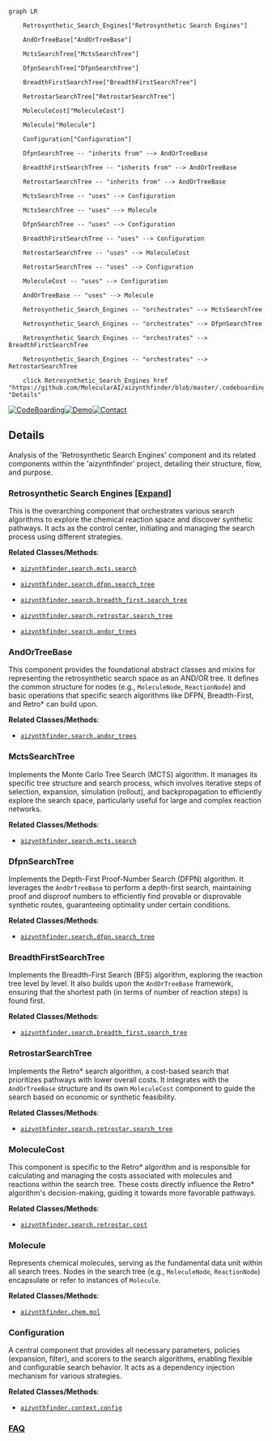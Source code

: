 ```mermaid

graph LR

    Retrosynthetic_Search_Engines["Retrosynthetic Search Engines"]

    AndOrTreeBase["AndOrTreeBase"]

    MctsSearchTree["MctsSearchTree"]

    DfpnSearchTree["DfpnSearchTree"]

    BreadthFirstSearchTree["BreadthFirstSearchTree"]

    RetrostarSearchTree["RetrostarSearchTree"]

    MoleculeCost["MoleculeCost"]

    Molecule["Molecule"]

    Configuration["Configuration"]

    DfpnSearchTree -- "inherits from" --> AndOrTreeBase

    BreadthFirstSearchTree -- "inherits from" --> AndOrTreeBase

    RetrostarSearchTree -- "inherits from" --> AndOrTreeBase

    MctsSearchTree -- "uses" --> Configuration

    MctsSearchTree -- "uses" --> Molecule

    DfpnSearchTree -- "uses" --> Configuration

    BreadthFirstSearchTree -- "uses" --> Configuration

    RetrostarSearchTree -- "uses" --> MoleculeCost

    RetrostarSearchTree -- "uses" --> Configuration

    MoleculeCost -- "uses" --> Configuration

    AndOrTreeBase -- "uses" --> Molecule

    Retrosynthetic_Search_Engines -- "orchestrates" --> MctsSearchTree

    Retrosynthetic_Search_Engines -- "orchestrates" --> DfpnSearchTree

    Retrosynthetic_Search_Engines -- "orchestrates" --> BreadthFirstSearchTree

    Retrosynthetic_Search_Engines -- "orchestrates" --> RetrostarSearchTree

    click Retrosynthetic_Search_Engines href "https://github.com/MolecularAI/aizynthfinder/blob/master/.codeboarding//Retrosynthetic_Search_Engines.md" "Details"

```



[![CodeBoarding](https://img.shields.io/badge/Generated%20by-CodeBoarding-9cf?style=flat-square)](https://github.com/CodeBoarding/GeneratedOnBoardings)[![Demo](https://img.shields.io/badge/Try%20our-Demo-blue?style=flat-square)](https://www.codeboarding.org/demo)[![Contact](https://img.shields.io/badge/Contact%20us%20-%20contact@codeboarding.org-lightgrey?style=flat-square)](mailto:contact@codeboarding.org)



## Details



Analysis of the 'Retrosynthetic Search Engines' component and its related components within the 'aizynthfinder' project, detailing their structure, flow, and purpose.



### Retrosynthetic Search Engines [[Expand]](./Retrosynthetic_Search_Engines.md)

This is the overarching component that orchestrates various search algorithms to explore the chemical reaction space and discover synthetic pathways. It acts as the control center, initiating and managing the search process using different strategies.





**Related Classes/Methods**:



- <a href="https://github.com/MolecularAI/aizynthfinder/blob/master/aizynthfinder/search/mcts/search.py" target="_blank" rel="noopener noreferrer">`aizynthfinder.search.mcts.search`</a>

- <a href="https://github.com/MolecularAI/aizynthfinder/blob/master/aizynthfinder/search/dfpn/search_tree.py" target="_blank" rel="noopener noreferrer">`aizynthfinder.search.dfpn.search_tree`</a>

- <a href="https://github.com/MolecularAI/aizynthfinder/blob/master/aizynthfinder/search/breadth_first/search_tree.py" target="_blank" rel="noopener noreferrer">`aizynthfinder.search.breadth_first.search_tree`</a>

- <a href="https://github.com/MolecularAI/aizynthfinder/blob/master/aizynthfinder/search/retrostar/search_tree.py" target="_blank" rel="noopener noreferrer">`aizynthfinder.search.retrostar.search_tree`</a>

- <a href="https://github.com/MolecularAI/aizynthfinder/blob/master/aizynthfinder/search/andor_trees.py" target="_blank" rel="noopener noreferrer">`aizynthfinder.search.andor_trees`</a>





### AndOrTreeBase

This component provides the foundational abstract classes and mixins for representing the retrosynthetic search space as an AND/OR tree. It defines the common structure for nodes (e.g., `MoleculeNode`, `ReactionNode`) and basic operations that specific search algorithms like DFPN, Breadth-First, and Retro* can build upon.





**Related Classes/Methods**:



- <a href="https://github.com/MolecularAI/aizynthfinder/blob/master/aizynthfinder/search/andor_trees.py" target="_blank" rel="noopener noreferrer">`aizynthfinder.search.andor_trees`</a>





### MctsSearchTree

Implements the Monte Carlo Tree Search (MCTS) algorithm. It manages its specific tree structure and search process, which involves iterative steps of selection, expansion, simulation (rollout), and backpropagation to efficiently explore the search space, particularly useful for large and complex reaction networks.





**Related Classes/Methods**:



- <a href="https://github.com/MolecularAI/aizynthfinder/blob/master/aizynthfinder/search/mcts/search.py" target="_blank" rel="noopener noreferrer">`aizynthfinder.search.mcts.search`</a>





### DfpnSearchTree

Implements the Depth-First Proof-Number Search (DFPN) algorithm. It leverages the `AndOrTreeBase` to perform a depth-first search, maintaining proof and disproof numbers to efficiently find provable or disprovable synthetic routes, guaranteeing optimality under certain conditions.





**Related Classes/Methods**:



- <a href="https://github.com/MolecularAI/aizynthfinder/blob/master/aizynthfinder/search/dfpn/search_tree.py" target="_blank" rel="noopener noreferrer">`aizynthfinder.search.dfpn.search_tree`</a>





### BreadthFirstSearchTree

Implements the Breadth-First Search (BFS) algorithm, exploring the reaction tree level by level. It also builds upon the `AndOrTreeBase` framework, ensuring that the shortest path (in terms of number of reaction steps) is found first.





**Related Classes/Methods**:



- <a href="https://github.com/MolecularAI/aizynthfinder/blob/master/aizynthfinder/search/breadth_first/search_tree.py" target="_blank" rel="noopener noreferrer">`aizynthfinder.search.breadth_first.search_tree`</a>





### RetrostarSearchTree

Implements the Retro* search algorithm, a cost-based search that prioritizes pathways with lower overall costs. It integrates with the `AndOrTreeBase` structure and its own `MoleculeCost` component to guide the search based on economic or synthetic feasibility.





**Related Classes/Methods**:



- <a href="https://github.com/MolecularAI/aizynthfinder/blob/master/aizynthfinder/search/retrostar/search_tree.py" target="_blank" rel="noopener noreferrer">`aizynthfinder.search.retrostar.search_tree`</a>





### MoleculeCost

This component is specific to the Retro* algorithm and is responsible for calculating and managing the costs associated with molecules and reactions within the search tree. These costs directly influence the Retro* algorithm's decision-making, guiding it towards more favorable pathways.





**Related Classes/Methods**:



- <a href="https://github.com/MolecularAI/aizynthfinder/blob/master/aizynthfinder/search/retrostar/cost.py" target="_blank" rel="noopener noreferrer">`aizynthfinder.search.retrostar.cost`</a>





### Molecule

Represents chemical molecules, serving as the fundamental data unit within all search trees. Nodes in the search tree (e.g., `MoleculeNode`, `ReactionNode`) encapsulate or refer to instances of `Molecule`.





**Related Classes/Methods**:



- <a href="https://github.com/MolecularAI/aizynthfinder/blob/master/aizynthfinder/chem/mol.py" target="_blank" rel="noopener noreferrer">`aizynthfinder.chem.mol`</a>





### Configuration

A central component that provides all necessary parameters, policies (expansion, filter), and scorers to the search algorithms, enabling flexible and configurable search behavior. It acts as a dependency injection mechanism for various strategies.





**Related Classes/Methods**:



- <a href="https://github.com/MolecularAI/aizynthfinder/blob/master/aizynthfinder/context/config.py" target="_blank" rel="noopener noreferrer">`aizynthfinder.context.config`</a>









### [FAQ](https://github.com/CodeBoarding/GeneratedOnBoardings/tree/main?tab=readme-ov-file#faq)